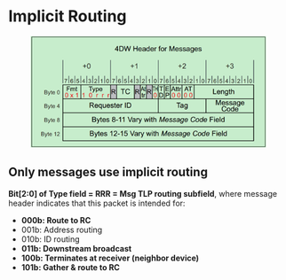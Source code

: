 # Implicit Routing

<figure><img src="../../../.gitbook/assets/image (1).png" alt=""><figcaption></figcaption></figure>

## Only messages use implicit routing

**Bit\[2:0] of Type field = RRR = Msg TLP routing subfield**, where message header indicates that this packet is intended for:

* **000b: Route to RC**
* 001b: Address routing
* 010b: ID routing
* **011b: Downstream broadcast**
* **100b: Terminates at receiver (neighbor device)**
* **101b: Gather & route to RC**

